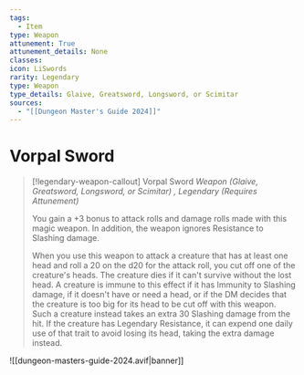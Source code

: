 ```yaml
---
tags:
  - Item
type: Weapon
attunement: True
attunement_details: None
classes:
icon: LiSwords
rarity: Legendary
type: Weapon
type_details: Glaive, Greatsword, Longsword, or Scimitar
sources: 
  - "[[Dungeon Master's Guide 2024]]"
---
```

# Vorpal Sword
>[!legendary-weapon-callout] Vorpal Sword
>_Weapon (Glaive, Greatsword, Longsword, or Scimitar) , Legendary (Requires Attunement)_
>
>You gain a +3 bonus to attack rolls and damage rolls made with this magic weapon. In addition, the weapon ignores Resistance to Slashing damage.
>
>When you use this weapon to attack a creature that has at least one head and roll a 20 on the d20 for the attack roll, you cut off one of the creature's heads. The creature dies if it can't survive without the lost head. A creature is immune to this effect if it has Immunity to Slashing damage, if it doesn't have or need a head, or if the DM decides that the creature is too big for its head to be cut off with this weapon. Such a creature instead takes an extra 30 Slashing damage from the hit. If the creature has Legendary Resistance, it can expend one daily use of that trait to avoid losing its head, taking the extra damage instead.
>
>


![[dungeon-masters-guide-2024.avif|banner]]